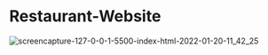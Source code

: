 # Restaurant-Website

![screencapture-127-0-0-1-5500-index-html-2022-01-20-11_42_25](https://user-images.githubusercontent.com/62913154/150313513-091358b3-f686-4853-9b9d-d44152100382.png)
